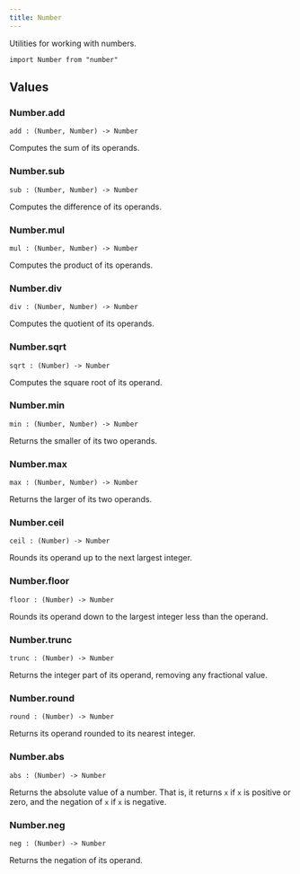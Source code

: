 ```yaml
---
title: Number
---
```


Utilities for working with numbers.

```grain
import Number from "number"
```

## Values

### Number.**add**

```grain
add : (Number, Number) -> Number
```

Computes the sum of its operands.

### Number.**sub**

```grain
sub : (Number, Number) -> Number
```

Computes the difference of its operands.

### Number.**mul**

```grain
mul : (Number, Number) -> Number
```

Computes the product of its operands.

### Number.**div**

```grain
div : (Number, Number) -> Number
```

Computes the quotient of its operands.

### Number.**sqrt**

```grain
sqrt : (Number) -> Number
```

Computes the square root of its operand.

### Number.**min**

```grain
min : (Number, Number) -> Number
```

Returns the smaller of its two operands.

### Number.**max**

```grain
max : (Number, Number) -> Number
```

Returns the larger of its two operands.

### Number.**ceil**

```grain
ceil : (Number) -> Number
```

Rounds its operand up to the next largest integer.

### Number.**floor**

```grain
floor : (Number) -> Number
```

Rounds its operand down to the largest integer less than the operand. 

### Number.**trunc**

```grain
trunc : (Number) -> Number
```

Returns the integer part of its operand, removing any fractional value.

### Number.**round**

```grain
round : (Number) -> Number
```

Returns its operand rounded to its nearest integer.

### Number.**abs**

```grain
abs : (Number) -> Number
```

Returns the absolute value of a number. That is, it returns `x` if `x` is positive or zero, and the negation of `x` if `x` is negative.

### Number.**neg**

```grain
neg : (Number) -> Number
```

Returns the negation of its operand.